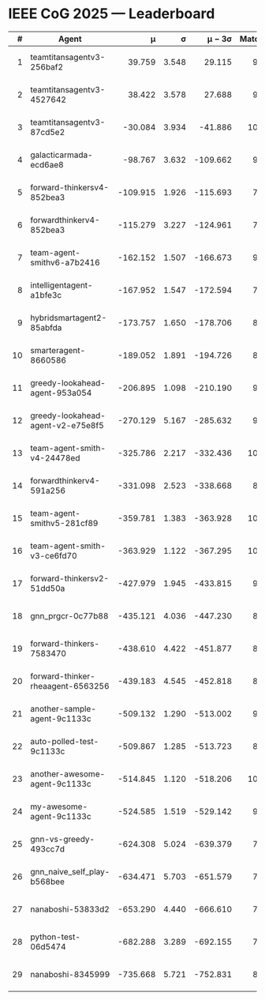 # IEEE CoG 2025 — Leaderboard

| # | Agent | μ | σ | μ − 3σ | Matches | Updated |
|---:|---|---:|---:|---:|---:|---|
| 1 | teamtitansagentv3-256baf2 | 39.759 | 3.548 | 29.115 | 9760 | 2025-08-20 19:42 |
| 2 | teamtitansagentv3-4527642 | 38.422 | 3.578 | 27.688 | 9154 | 2025-08-20 19:42 |
| 3 | teamtitansagentv3-87cd5e2 | -30.084 | 3.934 | -41.886 | 10086 | 2025-08-20 19:42 |
| 4 | galacticarmada-ecd6ae8 | -98.767 | 3.632 | -109.662 | 9520 | 2025-08-20 19:42 |
| 5 | forward-thinkersv4-852bea3 | -109.915 | 1.926 | -115.693 | 7817 | 2025-08-20 19:42 |
| 6 | forwardthinkerv4-852bea3 | -115.279 | 3.227 | -124.961 | 7711 | 2025-08-20 19:42 |
| 7 | team-agent-smithv6-a7b2416 | -162.152 | 1.507 | -166.673 | 9260 | 2025-08-20 19:42 |
| 8 | intelligentagent-a1bfe3c | -167.952 | 1.547 | -172.594 | 7996 | 2025-08-20 19:42 |
| 9 | hybridsmartagent2-85abfda | -173.757 | 1.650 | -178.706 | 8720 | 2025-08-20 19:42 |
| 10 | smarteragent-8660586 | -189.052 | 1.891 | -194.726 | 8329 | 2025-08-20 19:42 |
| 11 | greedy-lookahead-agent-953a054 | -206.895 | 1.098 | -210.190 | 9298 | 2025-08-20 19:42 |
| 12 | greedy-lookahead-agent-v2-e75e8f5 | -270.129 | 5.167 | -285.632 | 9418 | 2025-08-20 19:42 |
| 13 | team-agent-smith-v4-24478ed | -325.786 | 2.217 | -332.436 | 10022 | 2025-08-20 19:42 |
| 14 | forwardthinkerv4-591a256 | -331.098 | 2.523 | -338.668 | 8063 | 2025-08-20 19:42 |
| 15 | team-agent-smithv5-281cf89 | -359.781 | 1.383 | -363.928 | 10100 | 2025-08-20 19:42 |
| 16 | team-agent-smith-v3-ce6fd70 | -363.929 | 1.122 | -367.295 | 10502 | 2025-08-20 19:42 |
| 17 | forward-thinkersv2-51dd50a | -427.979 | 1.945 | -433.815 | 9786 | 2025-08-20 19:42 |
| 18 | gnn_prgcr-0c77b88 | -435.121 | 4.036 | -447.230 | 8630 | 2025-08-20 19:42 |
| 19 | forward-thinkers-7583470 | -438.610 | 4.422 | -451.877 | 8780 | 2025-08-20 19:42 |
| 20 | forward-thinker-rheaagent-6563256 | -439.183 | 4.545 | -452.818 | 8886 | 2025-08-20 19:42 |
| 21 | another-sample-agent-9c1133c | -509.132 | 1.290 | -513.002 | 9500 | 2025-08-20 19:42 |
| 22 | auto-polled-test-9c1133c | -509.867 | 1.285 | -513.723 | 8980 | 2025-08-20 19:42 |
| 23 | another-awesome-agent-9c1133c | -514.845 | 1.120 | -518.206 | 10300 | 2025-08-20 19:42 |
| 24 | my-awesome-agent-9c1133c | -524.585 | 1.519 | -529.142 | 9860 | 2025-08-20 19:42 |
| 25 | gnn-vs-greedy-493cc7d | -624.308 | 5.024 | -639.379 | 7600 | 2025-08-20 19:42 |
| 26 | gnn_naive_self_play-b568bee | -634.471 | 5.703 | -651.579 | 7920 | 2025-08-20 19:42 |
| 27 | nanaboshi-53833d2 | -653.290 | 4.440 | -666.610 | 7480 | 2025-08-20 19:42 |
| 28 | python-test-06d5474 | -682.288 | 3.289 | -692.155 | 7780 | 2025-08-20 19:42 |
| 29 | nanaboshi-8345999 | -735.668 | 5.721 | -752.831 | 8050 | 2025-08-20 19:42 |
